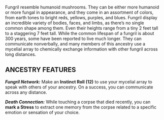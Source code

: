 Fungril resemble humanoid mushrooms. They can be either more humanoid or more fungal in appearance, and they come in an assortment of colors, from earth tones to bright reds, yellows, purples, and blues. Fungril display an incredible variety of bodies, faces, and limbs, as there’s no single common shape among them. Even their heights range from a tiny 2 feet tall to a staggering 7 feet tall. While the common lifespan of a fungril is about 300 years, some have been reported to live much longer. They can communicate nonverbally, and many members of this ancestry use a mycelial array to chemically exchange information with other fungril across long distances.

## ANCESTRY FEATURES

***Fungril Network:*** Make an **Instinct Roll (12)** to use your mycelial array to speak with others of your ancestry. On a success, you can communicate across any distance.

***Death Connection:*** While touching a corpse that died recently, you can **mark a Stress** to extract one memory from the corpse related to a specific emotion or sensation of your choice.
